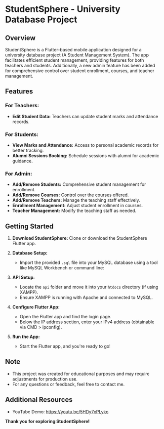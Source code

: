 # StudentSphere - University Database Project

## Overview

StudentSphere is a Flutter-based mobile application designed for a university database project (A Student Management System). The app facilitates efficient student management, providing features for both teachers and students. Additionally, a new admin feature has been added for comprehensive control over student enrollment, courses, and teacher management.

## Features

### For Teachers:

- **Edit Student Data:** Teachers can update student marks and attendance records.

### For Students:

- **View Marks and Attendance:** Access to personal academic records for better tracking.
- **Alumni Sessions Booking:** Schedule sessions with alumni for academic guidance.

### For Admin:

- **Add/Remove Students:** Comprehensive student management for enrollment.
- **Add/Remove Courses:** Control over the courses offered.
- **Add/Remove Teachers:** Manage the teaching staff effectively.
- **Enrollment Management:** Adjust student enrollment in courses.
- **Teacher Management:** Modify the teaching staff as needed.

## Getting Started

1. **Download StudentSphere:** Clone or download the StudentSphere Flutter app.

2. **Database Setup:**

   - Import the provided `.sql` file into your MySQL database using a tool like MySQL Workbench or command line:

3. **API Setup:**

   - Locate the `api` folder and move it into your `htdocs` directory (if using XAMPP).
   - Ensure XAMPP is running with Apache and connected to MySQL.

4. **Configure Flutter App:**
   - Open the Flutter app and find the login page.
   - Below the IP address section, enter your IPv4 address (obtainable via CMD > ipconfig).
5. **Run the App:**
   - Start the Flutter app, and you're ready to go!

## Note

- This project was created for educational purposes and may require adjustments for production use.
- For any questions or feedback, feel free to contact me.

## Additional Resources

- YouTube Demo: https://youtu.be/5HDy7xPLyko

**Thank you for exploring StudentSphere!**
